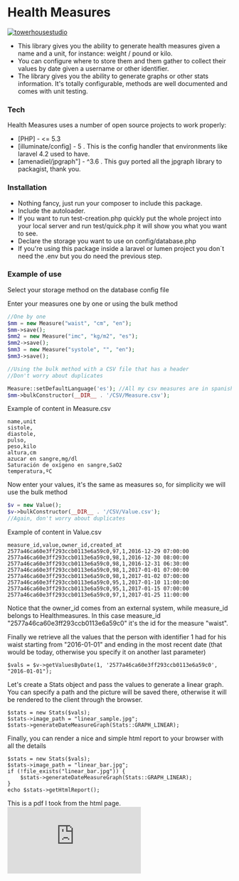 # Health Measures

[![towerhousestudio](http://towerhousestudio.com/wp-content/uploads/2016/04/nuevo-logo-towerhouse2-1s-300x296.png)](http://towerhousestudio.com)

- This library gives you the ability to generate health measures given a name and a unit, for instance: weight / pound or kilo. 
- You can configure where to store them and them gather to collect their values by date given a username or other identifier. 
- The library gives you the ability to generate graphs or other stats information. It's totally configurable, methods are well documented and comes with unit testing.

### Tech

Health Measures uses a number of open source projects to work properly:

* [PHP] - <= 5.3
* [illuminate/config] - 5 . This is the config handler that environments like laravel 4.2 used to have.
* [amenadiel/jpgraph"] - ^3.6 . This guy ported all the jpgraph library to packagist, thank you.

### Installation

- Nothing fancy, just run your composer to include this package.
- Include the autoloader. 
- If you want to run test-creation.php quickly put the whole project into your local server and run 
test/quick.php it will show you what you want to see.
- Declare the storage you want to use on config/database.php
- If you're using this package inside a laravel or lumen project you don´t need the .env but you do need the previous step.

### Example of use

Select your storage method on the database config file

Enter your measures one by one or using the bulk method

```php
//One by one
$mm = new Measure("waist", "cm", "en");
$mm->save();
$mm2 = new Measure("imc", "kg/m2", "es");
$mm2->save();
$mm3 = new Measure("systole", "", "en");
$mm3->save();

//Using the bulk method with a CSV file that has a header
//Don't worry about duplicates

Measure::setDefaultLanguage('es'); //All my csv measures are in spanish
$mm->bulkConstructor(__DIR__ . '/CSV/Measure.csv');
```

Example of content in Measure.csv

```
name,unit
sistole,	
diastole,
pulso,
peso,kilo
altura,cm
azucar en sangre,mg/dl
Saturación de oxígeno en sangre,SaO2
temperatura,ºC
```

Now enter your values, it's the same as measures so, for simplicity we will use the bulk method

```php
$v = new Value();
$v->bulkConstructor(__DIR__ . '/CSV/Value.csv');
//Again, don't worry about duplicates
```

Example of content in Value.csv
```
measure_id,value,owner_id,created_at
2577a46ca60e3ff293ccb0113e6a59c0,97,1,2016-12-29 07:00:00
2577a46ca60e3ff293ccb0113e6a59c0,98,1,2016-12-30 08:00:00
2577a46ca60e3ff293ccb0113e6a59c0,98,1,2016-12-31 06:30:00
2577a46ca60e3ff293ccb0113e6a59c0,98,1,2017-01-01 07:00:00
2577a46ca60e3ff293ccb0113e6a59c0,98,1,2017-01-02 07:00:00
2577a46ca60e3ff293ccb0113e6a59c0,95,1,2017-01-10 11:00:00
2577a46ca60e3ff293ccb0113e6a59c0,95,1,2017-01-15 07:00:00
2577a46ca60e3ff293ccb0113e6a59c0,97,1,2017-01-25 11:00:00
```

Notice that the owner_id comes from an external system, while measure_id belongs to Healthmeasures. In this case measure_id "2577a46ca60e3ff293ccb0113e6a59c0" it's the id for the measure "waist".

Finally we retrieve all the values that the person with identifier 1 had for his waist starting from "2016-01-01" and ending in the most recent date (that would be today, otherwise you specify it on another last parameter)

```
$vals = $v->getValuesByDate(1, '2577a46ca60e3ff293ccb0113e6a59c0', "2016-01-01");
```

Let's create a Stats object and pass the values to generate a linear graph. You can specify a path and the picture will be saved there, otherwise it will be rendered to the client through the browser.

```
$stats = new Stats($vals);
$stats->image_path = "linear_sample.jpg";
$stats->generateDateMeasureGraph(Stats::GRAPH_LINEAR);
```

Finally, you can render a nice and simple html report to your browser with all the details

```
$stats = new Stats($vals);
$stats->image_path = "linear_bar.jpg";
if (!file_exists("linear_bar.jpg")) {
    $stats->generateDateMeasureGraph(Stats::GRAPH_LINEAR);
}
echo $stats->getHtmlReport();
```

This is a pdf I took from the html page.
![alt tag](https://raw.githubusercontent.com/towerhouse/Healthmeasures/tree/master/test/report.pdf)
